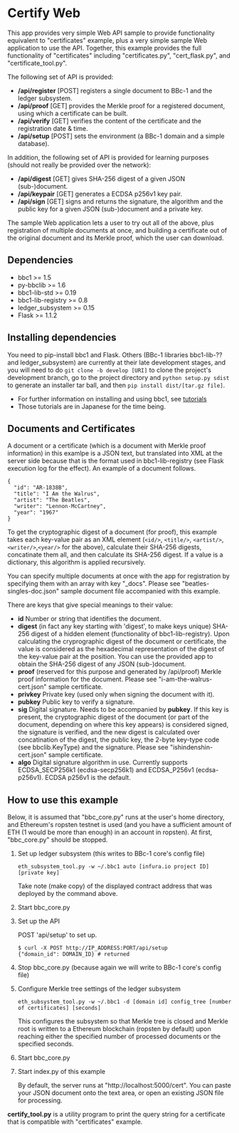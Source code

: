 Certify Web
==========
This app provides very simple Web API sample to provide functionality equivalent to "certificates" example, plus a very simple sample Web application to use the API. Together, this example provides the full functionality of "certificates" including "certificates.py", "cert_flask.py", and "certificate_tool.py".

The following set of API is provided:
* **/api/register** [POST] registers a single document to BBc-1 and the ledger subsystem.
* **/api/proof** [GET] provides the Merkle proof for a registered document, using which a certificate can be built.
* **/api/verify** [GET] verifies the content of the certificate and the registration date & time.
* **/api/setup** [POST] sets the environment (a BBc-1 domain and a simple database).

In addition, the following set of API is provided for learning purposes (should not really be provided over the network):
* **/api/digest** [GET] gives SHA-256 digest of a given JSON (sub-)document.
* **/api/keypair** [GET] generates a ECDSA p256v1 key pair.
* **/api/sign** [GET] signs and returns the signature, the algorithm and the public key for a given JSON (sub-)document and a private key.

The sample Web application lets a user to try out all of the above, plus registration of multiple documents at once, and building a certificate out of the original document and its Merkle proof, which the user can download.

## Dependencies
* bbc1 >= 1.5
* py-bbclib >= 1.6
* bbc1-lib-std >= 0.19
* bbc1-lib-registry >= 0.8
* ledger_subsystem >= 0.15
* Flask >= 1.1.2

## Installing dependencies
You need to pip-install bbc1 and Flask. Others (BBc-1 libraries bbc1-lib-?? and ledger_subsystem) are currently at their late development stages, and you will need to do `git clone -b develop [URI]`  to clone the project's development branch, go to the project directory and `python setup.py sdist` to generate an installer tar ball, and then `pip install dist/[tar.gz file]`.

* For further information on installing and using bbc1, see [tutorials](https://github.com/beyond-blockchain/bbc1/tree/develop/docs)
* Those tutorials are in Japanese for the time being.

## Documents and Certificates
A document or a certificate (which is a document with Merkle proof information) in this examlpe is a JSON text, but translated into XML at the server side because that is the format used in bbc1-lib-registry (see Flask execution log for the effect). An example of a document follows.
```
{
  "id": "AR-1838B",
  "title": "I Am the Walrus",
  "artist": "The Beatles",
  "writer": "Lennon-McCartney",
  "year": "1967"
}
```
To get the cryptographic digest of a document (for proof), this example takes each key-value pair as an XML element (```<id/>```, ```<title/>```, ```<artist/>```, ```<writer/>```,```<year/>``` for the above), calculate their SHA-256 digests, concatinate them all, and then calculate its SHA-256 digest. If a value is a dictionary, this algorithm is applied recursively.

You can specify multiple documents at once with the app for registration by specifying them with an array with key "_docs". Please see "beatles-singles-doc.json" sample document file accompanied with this example.

There are keys that give special meanings to their value:
* **id** Number or string that identifies the document.
* **digest** (in fact any key starting with 'digest', to make keys unique) SHA-256 digest of a hidden element (functionality of bbc1-lib-registry). Upon calculating the cryprographic digest of the document or certificate, the value is considered as the hexadecimal representation of the digest of the key-value pair at the position. You can use the provided app to obtain the SHA-256 digest of any JSON (sub-)document.
* **proof** (reserved for this purpose and generated by /api/proof) Merkle proof information for the document. Please see "i-am-the-walrus-cert.json" sample certificate.
* **privkey** Private key (used only when signing the document with it).
* **pubkey** Public key to verify a signature.
* **sig** Digital signature. Needs to be accompanied by **pubkey**. If this key is present, the cryptographic digest of the document (or part of the document, depending on where this key appears) is considered signed, the signature is verified, and the new digest is calculated over concatination of the digest, the public key, the 2-byte key-type code (see bbclib.KeyType) and the signature. Please see "ishindenshin-cert.json" sample certificate.
* **algo** Digital signature algorithm in use. Currently supports ECDSA_SECP256k1 (ecdsa-secp256k1) and ECDSA_P256v1 (ecdsa-p256v1). ECDSA p256v1 is the default.

## How to use this example
Below, it is assumed that "bbc_core.py" runs at the user's home directory, and Ethereum's ropsten testnet is used (and you have a sufficient amount of ETH (1 would be more than enough) in an account in ropsten). At first, "bbc_core.py" should be stopped.

1. Set up ledger subsystem (this writes to BBc-1 core's config file)
    ```
    eth_subsystem_tool.py -w ~/.bbc1 auto [infura.io project ID] [private key]
    ```
    Take note (make copy) of the displayed contract address that was deployed by the command above.

2. Start bbc_core.py

3. Set up the API

    POST 'api/setup' to set up.
    ```shell
    $ curl -X POST http://IP_ADDRESS:PORT/api/setup
    {"domain_id": DOMAIN_ID} # returned
    ```

4. Stop bbc_core.py (because again we will write to BBc-1 core's config file)

5. Configure Merkle tree settings of the ledger subsystem

    ```
    eth_subsystem_tool.py -w ~/.bbc1 -d [domain id] config_tree [number of certificates] [seconds]
    ```
        
    This configures the subsystem so that Merkle tree is closed and Merkle root is written to a Ethereum blockchain (ropsten by default) upon reaching either the specified number of processed documents or the specified seconds.

6. Start bbc_core.py

7. Start index.py of this example

    By default, the server runs at "http://localhost:5000/cert". You can paste your JSON document onto the text area, or open an existing JSON file for processing.

**certify_tool.py** is a utility program to print the query string for a certificate that is compatible with "certificates" example.
